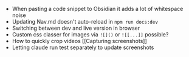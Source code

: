 * When pasting a code snippet to Obsidian it adds a lot of whitespace noise
* Updating Nav.md doesn't auto-reload in `npm run docs:dev`
* Switching between dev and live version in browser
* Custom css classer for images via `![]()` or `![[...]]`  possible?
* How to quickly crop videos [[Capturing screenshots]]
* Letting claude run test separately to update screenshots